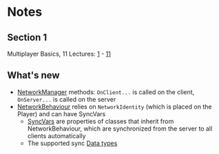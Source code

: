 # Notes
## Section 1
Multiplayer Basics, 11 Lectures: [1](https://www.udemy.com/course/unity-multiplayer/learn/lecture/22899360) - [11](https://www.udemy.com/course/unity-multiplayer/learn/lecture/22899414)

## What's new
- [NetworkManager](https://mirror-networking.gitbook.io/docs/components/network-manager) methods: `OnClient...` is called on the client, `OnServer...` is called on the server
- [NetworkBehaviour](https://mirror-networking.gitbook.io/docs/components/networkbehaviour) relies on `NetworkIdentity` (which is placed on the Player) and can have SyncVars
  - [SyncVars](https://mirror-networking.gitbook.io/docs/guides/synchronization/syncvars) are properties of classes that inherit from NetworkBehaviour, which are synchronized from the server to all clients automatically
  - The supported sync [Data types](https://mirror-networking.gitbook.io/docs/guides/data-types)
